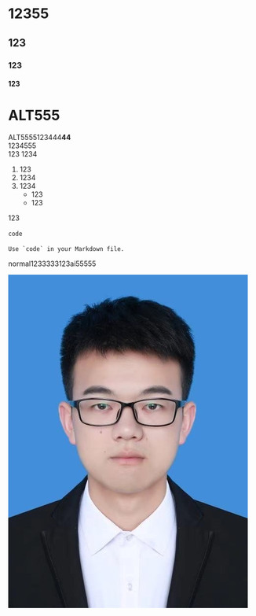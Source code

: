 # 12355
## 123
### 123
#### 123
ALT555
=====

ALT5555123444**44**  
1234555  
123
1234

1. 123
2. 1234
3. 1234
   - 123
   - 123  
   
123 

`code`

``Use `code` in your Markdown file.``

normal1233333123ai55555

![图片](1.png)
